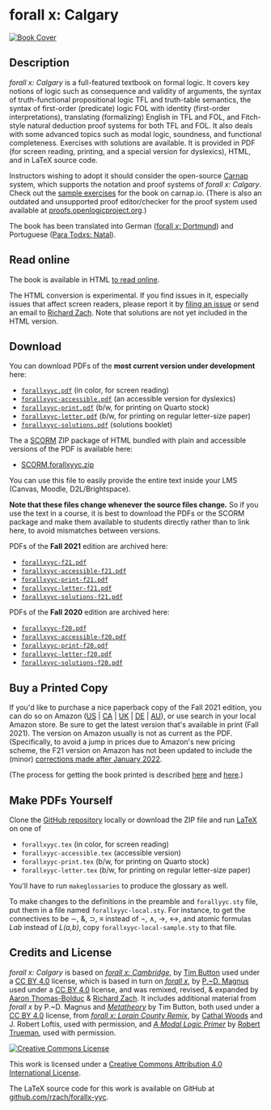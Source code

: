 # forall x: Calgary

[![Book Cover](https://forallx.openlogicproject.org/forallxyyc.png)](https://forallx.openlogicproject.org/forallxyyc.pdf)

## Description

_forall x: Calgary_ is a full-featured textbook on formal logic. It
covers key notions of logic such as consequence and validity of
arguments, the syntax of truth-functional propositional logic TFL and
truth-table semantics, the syntax of first-order (predicate) logic FOL
with identity (first-order interpretations), translating (formalizing)
English in TFL and FOL, and Fitch-style natural deduction proof
systems for both TFL and FOL. It also deals with some advanced topics
such as modal logic, soundness, and functional completeness. Exercises
with solutions are available. It is provided in PDF (for screen
reading, printing, and a special version for dyslexics), HTML, and in
LaTeX source code.

Instructors wishing to adopt it should consider the open-source
[Carnap](https://carnap.io/) system, which supports the notation and
proof systems of *forall x: Calgary*. Check out the [sample
exercises](https://carnap.io/shared/rzach@ucalgary.ca/forall%20x:%20Calgary.md)
for the book on carnap.io. (There is also an outdated and unsupported
proof editor/checker for the proof system used available at
[proofs.openlogicproject.org](https://proofs.openlogicproject.org/).)

The book has been translated into German ([forall _x_:
Dortmund](https://github.com/sbwimmer/forallx-do)) and Portuguese
([Para Tod*x*s:
Natal](https://github.com/Grupo-de-Estudos-em-Logica-da-UFRN/Para-Todxs-Natal)).

## Read online

The book is available in HTML [to read
online](https://forallx.openlogicproject.org/html/).

The HTML conversion is experimental. If you find issues in it,
especially issues that affect screen readers, please report it by
[filing an issue](https://github.com/rzach/forallx-yyc/issues) or send
an email to [Richard Zach](mailto:rzach@ucalgary.ca). Note that
solutions are not yet included in the HTML version.

## Download

You can download PDFs of the **most current version under development** here:

  - [`forallxyyc.pdf`](https://forallx.openlogicproject.org/forallxyyc.pdf)
    (in color, for screen reading)
  - [`forallxyyc-accessible.pdf`](https://forallx.openlogicproject.org/forallxyyc-accessible.pdf)
    (an accessible version for dyslexics)
  - [`forallxyyc-print.pdf`](https://forallx.openlogicproject.org/forallxyyc-print.pdf)
    (b/w, for printing on Quarto stock)
  - [`forallxyyc-letter.pdf`](https://forallx.openlogicproject.org/forallxyyc-letter.pdf)
    (b/w, for printing on regular letter-size paper)
  - [`forallxyyc-solutions.pdf`](https://forallx.openlogicproject.org/forallxyyc-solutions.pdf)
    (solutions booklet)

The a [SCORM](https://adlnet.gov/past-projects/scorm/) ZIP package of
HTML bundled with plain and accessible versions of the PDF is
available here:

  - [SCORM.forallxyyc.zip](https://forallx.openlogicproject.org/SCORM.forallxyyc.zip)

You can use this file to easily provide the entire text inside your
LMS (Canvas, Moodle, D2L/Brightspace).

**Note that these files change whenever the source files change.** So
if you use the text in a course, it is best to download the PDFs or
the SCORM package and make them available to students directly rather
than to link here, to avoid mismatches between versions.

PDFs of the **Fall 2021** edition are archived here:

  - [`forallxyyc-f21.pdf`](https://forallx.openlogicproject.org/forallxyyc-f21.pdf)
  - [`forallxyyc-accessible-f21.pdf`](https://forallx.openlogicproject.org/forallxyyc-accessible-f21.pdf)
  - [`forallxyyc-print-f21.pdf`](https://forallx.openlogicproject.org/forallxyyc-print-f21.pdf)
  - [`forallxyyc-letter-f21.pdf`](https://forallx.openlogicproject.org/forallxyyc-letter-f21.pdf)
  - [`forallxyyc-solutions-f21.pdf`](https://forallx.openlogicproject.org/forallxyyc-solutions-f21.pdf)

PDFs of the **Fall 2020** edition are archived here:

  - [`forallxyyc-f20.pdf`](https://forallx.openlogicproject.org/forallxyyc-f20.pdf)
  - [`forallxyyc-accessible-f20.pdf`](https://forallx.openlogicproject.org/forallxyyc-accessible-f20.pdf)
  - [`forallxyyc-print-f20.pdf`](https://forallx.openlogicproject.org/forallxyyc-print-f20.pdf)
  - [`forallxyyc-letter-f20.pdf`](https://forallx.openlogicproject.org/forallxyyc-letter-f20.pdf)
  - [`forallxyyc-solutions-f20.pdf`](https://forallx.openlogicproject.org/forallxyyc-solutions-f20.pdf)

## Buy a Printed Copy

If you'd like to purchase a nice paperback copy of the Fall 2021 edition, you can do so on
Amazon ([US](https://www.amazon.com/dp/B097XGMP17) |
[CA](https://www.amazon.ca/dp/B097XGMP17) |
[UK](https://www.amazon.co.uk/dp/B097XGMP17) |
[DE](https://www.amazon.de/dp/B097XGMP17) | 
[AU](https://www.amazon.com.au/dp/B097XGMP17)), or use search in your
local Amazon store. Be sure to get the latest version that's available
in print (Fall 2021). The version on Amazon usually is not as current
as the PDF. (Specifically, to avoid a jump in prices due to Amazon's
new pricing scheme, the F21 version on Amazon has not been updated to
include the (minor) [corrections made after January 2022](https://github.com/rzach/forallx-yyc/compare/F21-kdp...rzach:forallx-yyc:master).

(The process for getting the book printed is described
[here](https://openlogicproject.org/2015/11/22/getting-your-book-to-print/)
and
[here](https://openlogicproject.org/2017/05/19/forall-x-yyc-is-now-on-amazon-and-how-it-got-there/).)

## Make PDFs Yourself

Clone the [GitHub repository](https://github.com/rzach/forallx-yyc) locally or download the ZIP file and run [LaTeX](https://www.latex-project.org/) on one of

  - `forallxyyc.tex` (in color, for screen reading)
  - `forallxyyc-accessible.tex` (accessible version)
  - `forallxyyc-print.tex` (b/w, for printing on Quarto stock)
  - `forallxyyc-letter.tex` (b/w, for printing on regular letter-size paper)

You'll have to run `makeglossaries` to produce the glossary as well.

To make changes to the definitions in the preamble and `forallyyc.sty`
file, put them in a file named `forallxyyc-local.sty`. For instance,
to get the connectives to be ∼, &, ⊃, ≡ instead of ¬, ∧, →, ↔, and
atomic formulas _Lab_ instead of _L(a,b)_, copy
`forallxyyc-local-sample.sty` to that file.

## Credits and License

_forall x: Calgary_ is based on [_forall x:
Cambridge_](https://www.homepages.ucl.ac.uk/~uctytbu/OERs.html), by
[Tim Button](https://www.homepages.ucl.ac.uk/~uctytbu/index.html) used
under a [CC BY 4.0](https://creativecommons.org/licenses/by/4.0/)
license, which is based in turn on [_forall
x_](https://www.fecundity.com/logic/), by
[P.~D. Magnus](https://www.fecundity.com/job/) used under a [CC BY
4.0](https://creativecommons.org/licenses/by/3.0/) license, and was
remixed, revised, & expanded by [Aaron
Thomas-Bolduc](https://phil.ucalgary.ca/profiles/aaron-thomas-bolduc)
& [Richard Zach](https://richardzach.org/).  It includes additional
material from _forall x_ by P.~D. Magnus and
[_Metatheory_](https://www.homepages.ucl.ac.uk/~uctytbu/OERs.html) by
Tim Button, both used under a [CC BY
4.0](https://creativecommons.org/licenses/by/4.0/) license, from
[_forall x: Lorain County
Remix_](https://github.com/rob-helpy-chalk/openintroduction), by
[Cathal Woods](https://sites.google.com/site/cathalwoods/) and J.
Robert Loftis, used with permission, and [_A Modal Logic
Primer_](http://www.rtrueman.com/uploads/7/0/3/2/70324387/modal_logic_primer.pdf)
by [Robert Trueman](http://www.rtrueman.com/), used with permission.

[![Creative Commons License](https://i.creativecommons.org/l/by/4.0/88x31.png)](https://creativecommons.org/licenses/by/4.0/)

This work is licensed under a [Creative Commons Attribution 4.0
International License](https://creativecommons.org/licenses/by/4.0/).

The LaTeX source code for this work is available on GitHub at
[github.com/rzach/forallx-yyc](https://github.com/rzach/forallx-yyc).

